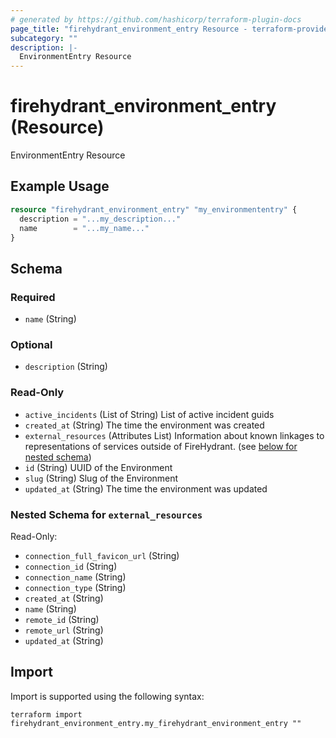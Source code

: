 ```yaml
---
# generated by https://github.com/hashicorp/terraform-plugin-docs
page_title: "firehydrant_environment_entry Resource - terraform-provider-firehydrant"
subcategory: ""
description: |-
  EnvironmentEntry Resource
---
```


# firehydrant_environment_entry (Resource)

EnvironmentEntry Resource

## Example Usage

```terraform
resource "firehydrant_environment_entry" "my_environmententry" {
  description = "...my_description..."
  name        = "...my_name..."
}
```

<!-- schema generated by tfplugindocs -->
## Schema

### Required

- `name` (String)

### Optional

- `description` (String)

### Read-Only

- `active_incidents` (List of String) List of active incident guids
- `created_at` (String) The time the environment was created
- `external_resources` (Attributes List) Information about known linkages to representations of services outside of FireHydrant. (see [below for nested schema](#nestedatt--external_resources))
- `id` (String) UUID of the Environment
- `slug` (String) Slug of the Environment
- `updated_at` (String) The time the environment was updated

<a id="nestedatt--external_resources"></a>
### Nested Schema for `external_resources`

Read-Only:

- `connection_full_favicon_url` (String)
- `connection_id` (String)
- `connection_name` (String)
- `connection_type` (String)
- `created_at` (String)
- `name` (String)
- `remote_id` (String)
- `remote_url` (String)
- `updated_at` (String)

## Import

Import is supported using the following syntax:

```shell
terraform import firehydrant_environment_entry.my_firehydrant_environment_entry ""
```
